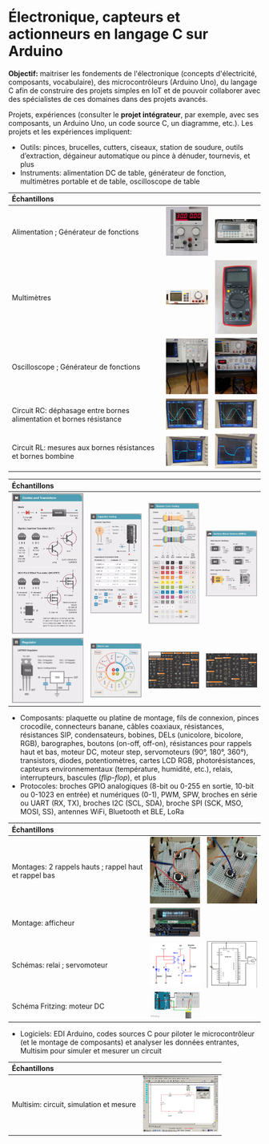# Électronique, capteurs et actionneurs en langage C sur Arduino

**Objectif:** maitriser les fondements de l'électronique (concepts d'électricité, composants, vocabulaire), des microcontrôleurs (Arduino Uno), du langage C afin de construire des projets simples en IoT et de pouvoir collaborer avec des spécialistes de ces domaines dans des projets avancés.

Projets, expériences (consulter le **projet intégrateur**, par exemple, avec ses composants, un Arduino Uno, un code source C, un diagramme, etc.). Les projets et les expériences impliquent:

- Outils: pinces, brucelles, cutters, ciseaux, station de soudure, outils d’extraction, dégaineur automatique ou pince à dénuder, tournevis, et plus
- Instruments: alimentation DC de table, générateur de fonction, multimètres portable et de table, oscilloscope de table

| Échantillons  |   |   |
|:---|:---|:---|
| Alimentation ; Générateur de fonctions  | <img src="img/alimentation_table.jpg" alt="" width="150">  | <img src="img/generateur_fonctions.jpg" alt="" width="150">  |
| Multimètres | <img src="img/multimetre_table.jpg" alt="" width="150">  | <img src="img/multimetre.jpg" alt="" width="100">  |
| Oscilloscope ; Générateur de fonctions  | <img src="img/instruments_1.jpg" alt="" width="150">  | <img src="img/instruments_2.jpg" alt="" width="150">  |
| Circuit RC: déphasage entre bornes alimentation et bornes résistance | <img src="img/oscilloscope_amp_per_freq1.jpg" alt="" width="150">  | <img src="img/oscilloscope_amp_per_freq2.jpg" alt="" width="150">  |
| Circuit RL: mesures aux bornes résistances et bornes bombine | <img src="img/oscilloscope_amp_per_freq3.jpg" alt="" width="150">  | <img src="img/oscilloscope_amp_per_freq4.jpg" alt="" width="150">  |

| Échantillons  |   |   |   |
|:---|:---|:---|:---|
| <img src="img/ampere_transistors.jpg" alt="" width="200">  | <img src="img/farad_capacitors.jpg" alt="" width="200">  | <img src="img/ohm_resistors.jpg" alt="" width="200">  | <img src="img/ohm_resistors2.jpg" alt="" width="200">  |
| <img src="img/volt_regulators.jpg" alt="" width="200">  | <img src="img/laws.jpg" alt="" width="200">  | <img src="img/schema_a.jpg" alt="" width="200">  | <img src="img/schema_b.jpg" alt="" width="200">  |

- Composants: plaquette ou platine de montage, fils de connexion, pinces crocodile, connecteurs banane,  câbles coaxiaux, résistances, résistances SIP, condensateurs, bobines, DELs (unicolore, bicolore, RGB), barographes, boutons (on-off, off-on), résistances pour rappels haut et bas, moteur DC, moteur step, servomoteurs (90°, 180°, 360°), transistors, diodes, potentiomètres, cartes LCD RGB, photorésistances, capteurs environnementaux (température, humidité, etc.), relais, interrupteurs, bascules (*flip-flop*), et plus
- Protocoles: broches GPIO analogiques (8-bit ou 0-255 en sortie, 10-bit ou 0-1023 en entrée) et numériques (0-1), PWM, SPW, broches en série ou UART (RX, TX), broches I2C (SCL, SDA), broche SPI (SCK, MSO, MOSI, SS), antennes WiFi, Bluetooth et BLE, LoRa

| Échantillons  |   |   |
|:---|:---|:---|
| Montages: 2 rappels hauts ; rappel haut et rappel bas  | <img src="img/rappel_haut.jpg" alt="" width="150">  | <img src="img/rappel_bas_et_haut.jpg" alt="" width="150">  |
| Montage: afficheur  | <img src="img/afficheur.jpg" alt="" width="150">  |   |
| Schémas: relai ; servomoteur  | <img src="img/relai.jpg" alt="" width="150">  | <img src="img/servo.jpg" alt="" width="150">  |
| Schéma Fritzing: moteur DC  | <img src="img/moteur_dc.jpg" alt="" width="150">  |   |

- Logiciels: EDI Arduino, codes sources C pour piloter le microcontrôleur (et le montage de composants) et analyser les données entrantes, Multisim pour simuler et mesurer un circuit

| Échantillons  |   |
|:---|:---|
| Multisim: circuit, simulation et mesure  | <img src="img/multisim.jpg" alt="" width="150">  |
